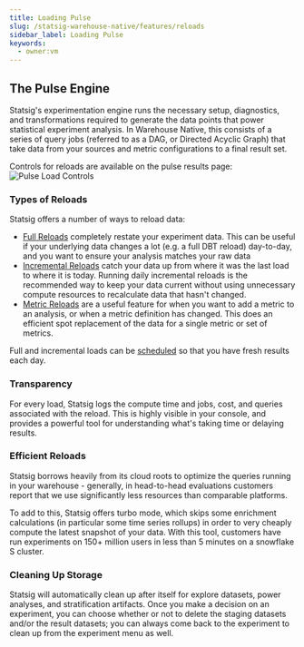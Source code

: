 ```yaml
---
title: Loading Pulse
slug: /statsig-warehouse-native/features/reloads
sidebar_label: Loading Pulse
keywords:
  - owner:vm
---
```


## The Pulse Engine

Statsig's experimentation engine runs the necessary setup, diagnostics, and transformations required to generate the data points that power statistical experiment analysis. In Warehouse Native, this consists of a series of query jobs (referred to as a DAG, or Directed Acyclic Graph) that take data from your sources and metric configurations to a final result set.

Controls for reloads are available on the pulse results page:
![Pulse Load Controls](https://github.com/statsig-io/docs/assets/102695539/f6c1aa47-8d6e-4b21-96ac-f2281d0d0491)

### Types of Reloads

Statsig offers a number of ways to reload data:

- [Full Reloads](./full-reloads) completely restate your experiment data. This can be useful if your underlying data changes a lot (e.g. a full DBT reload) day-to-day, and you want to ensure your analysis matches your raw data
- [Incremental Reloads](./incremental-reloads) catch your data up from where it was the last load to where it is today. Running daily incremental reloads is the recommended way to keep your data current without using unnecessary compute resources to recalculate data that hasn't changed.
- [Metric Reloads](./metric-reloads) are a useful feature for when you want to add a metric to an analysis, or when a metric definition has changed. This does an efficient spot replacement of the data for a single metric or set of metrics.

Full and incremental loads can be [scheduled](https://docs.statsig.com/statsig-warehouse-native/connecting-your-warehouse/scheduled-reloads/) so that you have fresh results each day.

### Transparency

For every load, Statsig logs the compute time and jobs, cost, and queries associated with the reload. This is highly visible in your console, and provides a powerful tool for understanding what's taking time or delaying results.

### Efficient Reloads

Statsig borrows heavily from its cloud roots to optimize the queries running in your warehouse - generally, in head-to-head evaluations customers report that we use significantly less resources than comparable platforms.

To add to this, Statsig offers turbo mode, which skips some enrichment calculations (in particular some time series rollups) in order to very cheaply compute the latest snapshot of your data. With this tool, customers have run experiments on 150+ million users in less than 5 minutes on a snowflake S cluster.

### Cleaning Up Storage

Statsig will automatically clean up after itself for explore datasets, power analyses, and stratification artifacts. Once you make a decision on an experiment, you can choose whether or not to delete the staging datasets and/or the result datasets; you can always come back to the experiment to clean up from the experiment menu as well.
